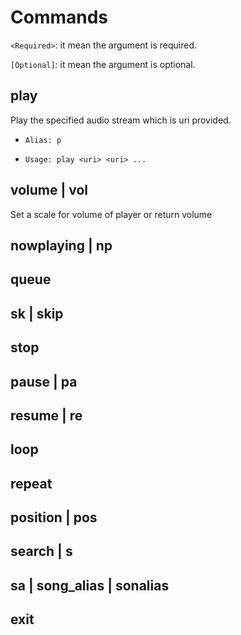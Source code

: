 # Commands

`<Required>`: it mean the argument is required.

`[Optional]`: it mean the argument is optional.

## play

Play the specified audio stream which is uri provided.

*   `Alias: p`

*   `Usage: play <uri> <uri> ...`

## volume | vol

Set a scale for volume of player or return volume

## nowplaying | np

## queue

## sk | skip

## stop

## pause | pa

## resume | re

## loop

## repeat

## position | pos

## search | s

## sa | song\_alias | sonalias

## exit
